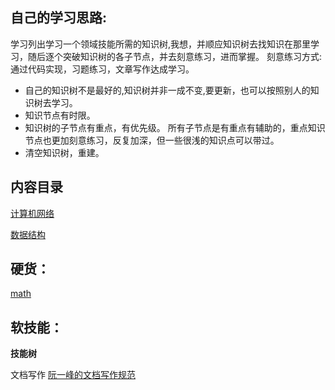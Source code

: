 ## 自己的学习思路:
学习列出学习一个领域技能所需的知识树,我想，并顺应知识树去找知识在那里学习，随后逐个突破知识树的各子节点，并去刻意练习，进而掌握。 刻意练习方式:通过代码实现，习题练习，文章写作达成学习。

- 自己的知识树不是最好的,知识树并非一成不变,要更新，也可以按照别人的知识树去学习。
- 知识节点有时限。
- 知识树的子节点有重点，有优先级。 所有子节点是有重点有辅助的，重点知识节点也更加刻意练习，反复加深，但一些很浅的知识点可以带过。
- 清空知识树，重建。


## 内容目录

[计算机网络](./docs/network.md)

[数据结构](./docs/data_structure.md)

## 硬货：

[math](./docs/math.md)

## 软技能：

**技能树**

文档写作
[阮一峰的文档写作规范](https://github.com/ruanyf/document-style-guide)





 